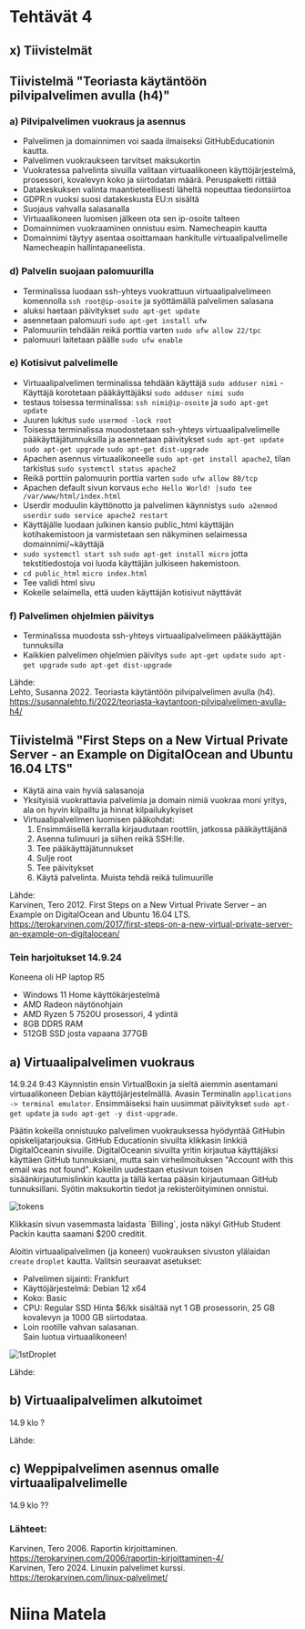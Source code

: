 # Tehtävät 4

## x) Tiivistelmät  
  
## Tiivistelmä "Teoriasta käytäntöön pilvipalvelimen avulla (h4)"  

  ### a) Pilvipalvelimen vuokraus ja asennus   
  - Palvelimen ja domainnimen voi saada ilmaiseksi GitHubEducationin kautta.  
  - Palvelimen vuokraukseen tarvitset maksukortin  
  - Vuokratessa palvelinta sivuilla valitaan virtuaalikoneen käyttöjärjestelmä, prosessori, kovalevyn koko ja siirtodatan määrä. Peruspaketti riittää  
  - Datakeskuksen valinta maantieteellisesti läheltä nopeuttaa tiedonsiirtoa  
  - GDPR:n vuoksi suosi datakeskusta EU:n sisältä
  - Suojaus vahvalla salasanalla  
  - Virtuaalikoneen luomisen jälkeen ota sen ip-osoite talteen  
  - Domainnimen vuokraaminen onnistuu esim. Namecheapin kautta
  - Domainnimi täytyy asentaa osoittamaan hankitulle virtuaalipalvelimelle Namecheapin hallintapaneelista.  
  
  ### d) Palvelin suojaan palomuurilla  
   - Terminalissa luodaan ssh-yhteys vuokrattuun virtuaalipalvelimeen komennolla `ssh root@ip-osoite`  ja syöttämällä palvelimen salasana
   - aluksi haetaan päivitykset `sudo apt-get update`  
   - asennetaan palomuuri `sudo apt-get install ufw`  
   - Palomuuriin tehdään reikä porttia varten `sudo ufw allow 22/tpc`
   - palomuuri laitetaan päälle `sudo ufw enable`  
    
  ### e) Kotisivut palvelimelle  
  - Virtuaalipalvelimen terminalissa tehdään käyttäjä `sudo adduser nimi`     - Käyttäjä korotetaan pääkäyttäjäksi `sudo adduser nimi sudo`  
  - testaus toisessa terminalissa: `ssh nimi@ip-osoite` ja `sudo apt-get update`  
  - Juuren lukitus `sudo usermod -lock root`
  - Toisessa terminalissa muodostetaan ssh-yhteys virtuaalipalvelimelle pääkäyttäjätunnuksilla ja asennetaan päivitykset `sudo apt-get update` `sudo apt-get upgrade`  `sudo apt-get dist-upgrade`  
  - Apachen asennus virtuaalikoneelle `sudo apt-get install apache2`, tilan tarkistus `sudo systemctl status apache2`  
  - Reikä porttiin palomuurin porttia varten `sudo ufw allow 80/tcp`  
  - Apachen default sivun korvaus `echo Hello World! |sudo tee /var/www/html/index.html`  
  - Userdir moduulin käyttönotto ja palvelimen käynnistys `sudo a2enmod userdir` `sudo service apache2 restart`  
  - Käyttäjälle luodaan julkinen kansio public_html käyttäjän kotihakemistoon ja varmistetaan sen näkyminen selaimessa domainnimi/~käyttäjä  
  - `sudo systemctl start ssh` `sudo apt-get install micro` jotta tekstitiedostoja voi luoda käyttäjän julkiseen hakemistoon.
  - `cd public_html` `micro index.html`  
  - Tee validi html sivu  
 - Kokeile selaimella, että uuden käyttäjän kotisivut näyttävät
   
  ### f) Palvelimen ohjelmien päivitys  
  - Terminalissa muodosta ssh-yhteys virtuaalipalvelimeen pääkäyttäjän tunnuksilla
  - Kaikkien palvelimen ohjelmien päivitys `sudo apt-get update` `sudo apt-get upgrade` `sudo apt-get dist-upgrade`  
    
Lähde:  
Lehto, Susanna 2022. Teoriasta käytäntöön pilvipalvelimen avulla (h4). https://susannalehto.fi/2022/teoriasta-kaytantoon-pilvipalvelimen-avulla-h4/


  ## Tiivistelmä "First Steps on a New Virtual Private Server - an Example on DigitalOcean and Ubuntu 16.04 LTS"  

  - Käytä aina vain hyviä salasanoja
  - Yksityisiä vuokrattavia palvelimia ja domain nimiä vuokraa moni yritys, ala on hyvin kilpailtu ja hinnat kilpailukykyiset
  - Virtuaalipalvelimen luomisen pääkohdat:
    1. Ensimmäisellä kerralla kirjaudutaan roottiin, jatkossa pääkäyttäjänä
    2. Asenna tulimuuri ja siihen reikä SSH:lle.
    3. Tee pääkäyttäjätunnukset
    4. Sulje root
    5. Tee päivitykset
    6. Käytä palvelinta. Muista tehdä reikä tulimuurille

Lähde:  
Karvinen, Tero 2012. First Steps on a New Virtual Private Server – an Example on DigitalOcean and Ubuntu 16.04 LTS. https://terokarvinen.com/2017/first-steps-on-a-new-virtual-private-server-an-example-on-digitalocean/
  
  
### Tein harjoitukset 14.9.24  
Koneena oli HP laptop R5  
- Windows 11 Home käyttökärjestelmä
- AMD Radeon näytönohjain
- AMD Ryzen 5 7520U prosessori, 4 ydintä
- 8GB DDR5 RAM 
- 512GB SSD josta vapaana 377GB  
  
## a) Virtuaalipalvelimen vuokraus
    
14.9.24 9:43 
Käynnistin ensin VirtualBoxin ja sieltä aiemmin asentamani virtuaalikoneen Debian käyttöjärjestelmällä. Avasin Terminalin  `applications -> terminal emulator`. Ensimmäiseksi hain uusimmat päivitykset  `sudo apt-get update` ja `sudo apt-get -y dist-upgrade`.  

Päätin kokeilla onnistuuko palvelimen vuokrauksessa hyödyntää GitHubin opiskelijatarjouksia. GitHub Educationin sivuilta klikkasin linkkiä DigitalOceanin sivuille. DigitalOceanin sivuilta yritin kirjautua käyttäjäksi käyttäen GitHub tunnuksiani, mutta sain virheilmoituksen "Account with this email was not found". Kokeilin uudestaan etusivun toisen sisäänkirjautumislinkin kautta ja tällä kertaa pääsin kirjautumaan GitHub tunnuksillani. Syötin maksukortin tiedot ja rekisteröityiminen onnistui.  

![tokens](https://github.com/user-attachments/assets/8cccf47f-56e9-493b-901a-49f3d7f23f0a)  

Klikkasin sivun vasemmasta laidasta ´Billing´, josta näkyi GitHub Student Packin kautta saamani $200 creditit.  

Aloitin virtuaalipalvelimen (ja koneen) vuokrauksen sivuston ylälaidan `create` `droplet` kautta. Valitsin seuraavat asetukset:
- Palvelimen sijainti: Frankfurt
- Käyttöjärjestelmä: Debian 12 x64
- Koko: Basic
- CPU: Regular SSD
Hinta $6/kk sisältää nyt 1 GB prosessorin, 25 GB kovalevyn ja 1000 GB siirtodataa.
- Loin rootille vahvan salasanan.  
  Sain luotua virtuaalikoneen!
  
![1stDroplet](https://github.com/user-attachments/assets/74fe2028-08f8-44d5-a598-be8bbe23af5b)  



  


Lähde: 

## b) Virtuaalipalvelimen alkutoimet

14.9 klo ?  




Lähde: 

## c) Weppipalvelimen asennus omalle virtuaalipalvelimelle

14.9 klo ??
  




### Lähteet: 
Karvinen, Tero 2006. Raportin kirjoittaminen. https://terokarvinen.com/2006/raportin-kirjoittaminen-4/  
Karvinen, Tero 2024. Linuxin palvelimet kurssi. https://terokarvinen.com/linux-palvelimet/  

# Niina Matela  
  
